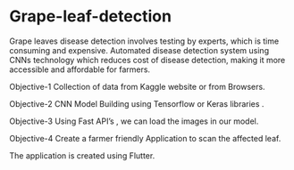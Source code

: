 # Grape-leaf-detection

Grape leaves disease detection involves testing by experts, which is time consuming and expensive.
Automated disease detection system using CNNs technology which reduces cost of disease detection, making it more accessible and affordable for farmers.

Objective-1
Collection of data from Kaggle website or from Browsers.

Objective-2
CNN Model Building using Tensorflow or Keras libraries .

Objective-3
Using Fast API’s , we can load the images in our model.


Objective-4
Create a farmer friendly Application to scan the affected leaf.

The application is created using Flutter.


